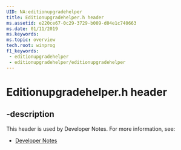 ```yaml
---
UID: NA:editionupgradehelper
title: Editionupgradehelper.h header
ms.assetid: e220ce67-0c29-3729-b009-d04e1c740663
ms.date: 01/11/2019
ms.keywords: 
ms.topic: overview
tech.root: winprog
f1_keywords:
 - editionupgradehelper
 - editionupgradehelper/editionupgradehelper
---
```


# Editionupgradehelper.h header


## -description

This header is used by Developer Notes. For more information, see:

- [Developer Notes](../_winprog/index.md)


